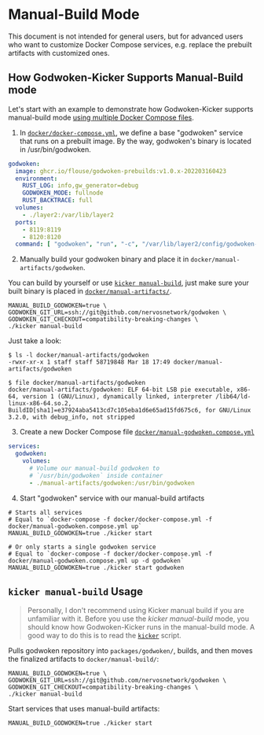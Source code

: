 # Manual-Build Mode

This document is not intended for general users, but for advanced users who want to customize Docker Compose services, e.g. replace the prebuilt artifacts with customized ones.

## How Godwoken-Kicker Supports Manual-Build mode

Let's start with an example to demonstrate how Godwoken-Kicker supports manual-build mode [using multiple Docker Compose files](https://runnable.com/docker/advanced-docker-compose-configuration).

1. In [`docker/docker-compose.yml`](../docker/docker-compose.yml), we define a base "godwoken" service that runs on a prebuilt image. By the way, godwoken's binary is located in /usr/bin/godwoken.

  ```yaml
  godwoken:
    image: ghcr.io/flouse/godwoken-prebuilds:v1.0.x-202203160423
    environment:
      RUST_LOG: info,gw_generator=debug
      GODWOKEN_MODE: fullnode
      RUST_BACKTRACE: full
    volumes:
      - ./layer2:/var/lib/layer2
    ports:
      - 8119:8119
      - 8120:8120
    command: [ "godwoken", "run", "-c", "/var/lib/layer2/config/godwoken-config.toml" ]
  ```

2. Manually build your godwoken binary and place it in `docker/manual-artifacts/godwoken`.

  You can build by yourself or use [`kicker manual-build`](./manual-build.md#kicker-manual-build-usage), just make sure your built binary is placed in [`docker/manual-artifacts/`](../docker/manual-artifacts/).

  ```shell
  MANUAL_BUILD_GODWOKEN=true \
  GODWOKEN_GIT_URL=ssh://git@github.com/nervosnetwork/godwoken \
  GODWOKEN_GIT_CHECKOUT=compatibility-breaking-changes \
  ./kicker manual-build
  ```

  Just take a look:

  ```shell
  $ ls -l docker/manual-artifacts/godwoken
  -rwxr-xr-x 1 staff staff 58719848 Mar 18 17:49 docker/manual-artifacts/godwoken

  $ file docker/manual-artifacts/godwoken
  docker/manual-artifacts/godwoken: ELF 64-bit LSB pie executable, x86-64, version 1 (GNU/Linux), dynamically linked, interpreter /lib64/ld-linux-x86-64.so.2, BuildID[sha1]=e37924aba5413cd7c105eba1d6e65ad15fd675c6, for GNU/Linux 3.2.0, with debug_info, not stripped
  ```

3. Create a new Docker Compose file [`docker/manual-godwoken.compose.yml`](../docker/manual-godwoken.compose.yml)

  ```yaml
  services:
    godwoken:
      volumes:
        # Volume our manual-build godwoken to
        # `/usr/bin/godwoken` inside container
        - ./manual-artifacts/godwoken:/usr/bin/godwoken
  ```

4. Start "godwoken" service with our manual-build artifacts

  ```shell
  # Starts all services
  # Equal to `docker-compose -f docker/docker-compose.yml -f docker/manual-godwoken.compose.yml up`
  MANUAL_BUILD_GODWOKEN=true ./kicker start 

  # Or only starts a single godwoken service
  # Equal to `docker-compose -f docker/docker-compose.yml -f docker/manual-godwoken.compose.yml up -d godwoken`
  MANUAL_BUILD_GODWOKEN=true ./kicker start godwoken
  ```

## `kicker manual-build` Usage

> Personally, I don't recommend using Kicker manual build if you are unfamiliar with it. Before you use the *kicker manual-build* mode, you should know how Godwoken-Kicker runs in the manual-build mode. A good way to do this is to read the [`kicker`](../kicker) script.

Pulls godwoken repository into `packages/godwoken/`, builds, and then moves the finalized artifacts to `docker/manual-build/`:

```shell
MANUAL_BUILD_GODWOKEN=true \
GODWOKEN_GIT_URL=ssh://git@github.com/nervosnetwork/godwoken \
GODWOKEN_GIT_CHECKOUT=compatibility-breaking-changes \
./kicker manual-build
```

Start services that uses manual-build artifacts:

```shell
MANUAL_BUILD_GODWOKEN=true ./kicker start
```
